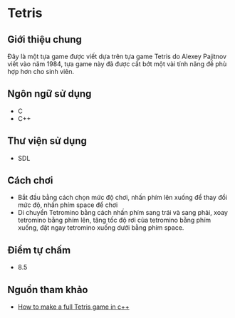 # Tetris

## Giới thiệu chung
Đây là một tựa game được viết dựa trên tựa game Tetris do Alexey Pajitnov viết vào năm 1984, tựa game này đã được cắt bớt một vài tính năng đề phù hợp hơn cho sinh viên.

## Ngôn ngữ sử dụng
* C
* C++

## Thư viện sử dụng
* SDL

## Cách chơi
* Bắt đầu bằng cách chọn mức độ chơi, nhấn phím lên xuống để thay đổi mức độ, nhấn phím space để chơi
* Di chuyển Tetromino bằng cách nhấn phím sang trái và sang phải, xoay tetromino bằng phím lên, tăng tốc độ rơi của tetromino bằng phím xuống, đặt ngay tetromino xuống dưới bằng phím space.

## Điểm tự chấm
* 8.5

## Nguồn tham khảo
* [How to make a full Tetris game in c++](https://www.youtube.com/watch?v=kh3rkt6nZ2c&t=2591s)
